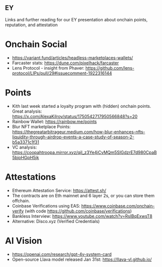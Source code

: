 ## EY
Links and further reading for our EY presentation about onchain points, reputation, and attestation

# Onchain Social
- https://variant.fund/articles/headless-marketplaces-wallets/
- Farcaster stats: https://dune.com/pixelhack/farcaster
- Lens Protocol - insight from Phaver: https://github.com/lens-protocol/LIPs/pull/29#issuecomment-1922316144

# Points
- Kith last week started a loyalty program with (hidden) onchain points. Great analysis: https://x.com/AlexaKilroy/status/1750542717950566848?s=20
- Rainbow Wallet: https://rainbow.me/points
- Blur NFT marketplace Points: https://thegreatarbitrageur.medium.com/how-blur-enhances-nfts-liquidity-through-airdrop-events-a-case-study-of-season-2-b5a3371c1f31
- VC analysis: https://coopahtroopa.mirror.xyz/qiI_z3Ye4iCvMQm5SIGdzrE7d980CpaB5bjoHGpH5jk

# Attestations
- Ethereum Attestation Service: https://attest.sh/
- The contracts are on Eth mainnet and 6 layer 2s, or you can store them offchain.
- Coinbase Verifications using EAS: https://www.coinbase.com/onchain-verify (with code https://github.com/coinbase/verifications)
- Bankless Interview: https://www.youtube.com/watch?v=RsIBqExwsT8
- Alternative: Disco.xyz (Verified Credentials) 

# AI Vision
 - https://openai.com/research/gpt-4v-system-card
 - Open-source Llava model released Jan 31st: https://llava-vl.github.io/ 
